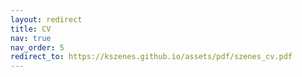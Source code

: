 ```yaml
---
layout: redirect
title: CV
nav: true
nav_order: 5
redirect_to: https://kszenes.github.io/assets/pdf/szenes_cv.pdf
---
```

